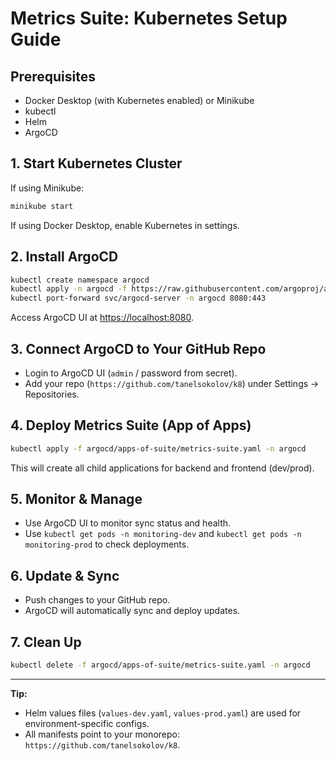 # Metrics Suite: Kubernetes Setup Guide

## Prerequisites

- Docker Desktop (with Kubernetes enabled) or Minikube
- kubectl
- Helm
- ArgoCD

## 1. Start Kubernetes Cluster

If using Minikube:
```sh
minikube start
```
If using Docker Desktop, enable Kubernetes in settings.

## 2. Install ArgoCD

```sh
kubectl create namespace argocd
kubectl apply -n argocd -f https://raw.githubusercontent.com/argoproj/argo-cd/stable/manifests/install.yaml
kubectl port-forward svc/argocd-server -n argocd 8080:443
```
Access ArgoCD UI at [https://localhost:8080](https://localhost:8080).

## 3. Connect ArgoCD to Your GitHub Repo

- Login to ArgoCD UI (`admin` / password from secret).
- Add your repo (`https://github.com/tanelsokolov/k8`) under Settings → Repositories.

## 4. Deploy Metrics Suite (App of Apps)

```sh
kubectl apply -f argocd/apps-of-suite/metrics-suite.yaml -n argocd
```
This will create all child applications for backend and frontend (dev/prod).

## 5. Monitor & Manage

- Use ArgoCD UI to monitor sync status and health.
- Use `kubectl get pods -n monitoring-dev` and `kubectl get pods -n monitoring-prod` to check deployments.

## 6. Update & Sync

- Push changes to your GitHub repo.
- ArgoCD will automatically sync and deploy updates.

## 7. Clean Up

```sh
kubectl delete -f argocd/apps-of-suite/metrics-suite.yaml -n argocd
```

---

**Tip:**  
- Helm values files (`values-dev.yaml`, `values-prod.yaml`) are used for environment-specific configs.
- All manifests point to your monorepo: `https://github.com/tanelsokolov/k8`.